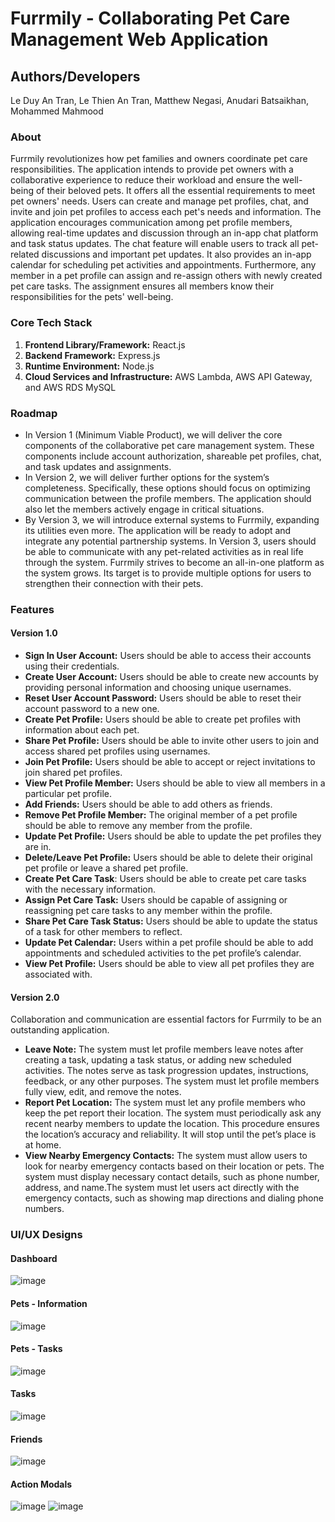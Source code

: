 # Furrmily - Collaborating Pet Care Management Web Application
## Authors/Developers
Le Duy An Tran, Le Thien An Tran, Matthew Negasi, Anudari Batsaikhan, Mohammed Mahmood
### About
Furrmily revolutionizes how pet families and owners coordinate pet care responsibilities. The application intends to provide pet owners with a collaborative experience to reduce their workload and ensure the well-being of their beloved pets. It offers all the essential requirements to meet pet owners' needs. Users can create and manage pet profiles, chat, and invite and join pet profiles to access each pet's needs and information. The application encourages communication among pet profile members, allowing real-time updates and discussion through an in-app chat platform and task status updates. The chat feature will enable users to track all pet-related discussions and important pet updates. It also provides an in-app calendar for scheduling pet activities and appointments. Furthermore, any member in a pet profile can assign and re-assign others with newly created pet care tasks. The assignment ensures all members know their responsibilities for the pets' well-being.
### Core Tech Stack
1. **Frontend Library/Framework:** React.js
2. **Backend Framework:** Express.js
3. **Runtime Environment:** Node.js
4. **Cloud Services and Infrastructure:** AWS Lambda, AWS API Gateway, and AWS RDS MySQL
### Roadmap
- In Version 1 (Minimum Viable Product), we will deliver the core components of
the collaborative pet care management system. These components include
account authorization, shareable pet profiles, chat, and task updates and
assignments.
- In Version 2, we will deliver further options for the system’s completeness.
Specifically, these options should focus on optimizing communication between
the profile members. The application should also let the members actively
engage in critical situations.
- By Version 3, we will introduce external systems to Furrmily, expanding its
utilities even more. The application will be ready to adopt and integrate any
potential partnership systems. In Version 3, users should be able to
communicate with any pet-related activities as in real life through the system.
Furrmily strives to become an all-in-one platform as the system grows. Its target
is to provide multiple options for users to strengthen their connection with their
pets.
### Features
#### Version 1.0
- **Sign In User Account:** Users should be able to access their accounts using their credentials.
- **Create User Account:** Users should be able to create new accounts by providing personal information and choosing unique usernames.
- **Reset User Account Password:** Users should be able to reset their account password to a new one.
- **Create Pet Profile:** Users should be able to create pet profiles with information about each pet.
- **Share Pet Profile:** Users should be able to invite other users to join and access shared pet profiles using usernames.
- **Join Pet Profile:** Users should be able to accept or reject invitations to join shared pet profiles.
- **View Pet Profile Member:** Users should be able to view all members in a particular pet profile.
- **Add Friends:** Users should be able to add others as friends.
- **Remove Pet Profile Member:** The original member of a pet profile should be able to remove any member from the profile.
- **Update Pet Profile:** Users should be able to update the pet profiles they are in.
- **Delete/Leave Pet Profile:** Users should be able to delete their original pet profile or leave a shared pet profile.
- **Create Pet Care Task**: Users should be able to create pet care tasks with the necessary information.
- **Assign Pet Care Task:** Users should be capable of assigning or reassigning pet care tasks to any member within the profile.
- **Share Pet Care Task Status:** Users should be able to update the status of a task for other members to reflect.
- **Update Pet Calendar:** Users within a pet profile should be able to add appointments and scheduled activities to the pet profile’s calendar.
- **View Pet Profile:** Users should be able to view all pet profiles they are associated with.
#### Version 2.0
Collaboration and communication are essential factors for Furrmily to be
an outstanding application.
- **Leave Note:** The system must let profile members leave notes after creating a task, updating a task status, or adding new scheduled activities. The notes serve as task progression updates, instructions, feedback, or any other purposes. The system must let profile members fully view, edit, and remove the notes.
- **Report Pet Location:** The system must let any profile members who keep the pet report their location. The system must periodically ask any recent nearby members to
update the location. This procedure ensures the location’s
accuracy and reliability. It will stop until the pet’s place is at
home.
- **View Nearby Emergency Contacts:** The system must allow users to look for nearby emergency
contacts based on their location or pets. The system must display necessary contact details, such as phone
number, address, and name.The system must let users act directly with the emergency
contacts, such as showing map directions and dialing phone
numbers.
### UI/UX Designs
#### Dashboard
![image](https://github.com/tranleduyan/furrmily-dev/assets/114903308/f0d342f5-ba2b-4f5e-a6da-64080465dd48)

#### Pets - Information
![image](https://github.com/tranleduyan/furrmily-dev/assets/114903308/b688c965-6e65-4954-8dd0-2e192e9ac025)

#### Pets - Tasks
![image](https://github.com/tranleduyan/furrmily-dev/assets/114903308/da68bbf5-245e-4dba-921d-063421861437)

#### Tasks
![image](https://github.com/tranleduyan/furrmily-dev/assets/114903308/ccec64af-7c41-421f-aa12-a4efafb9b40a)

#### Friends
![image](https://github.com/tranleduyan/furrmily-dev/assets/114903308/bce1874e-cca6-4ffc-a1b6-07e0e53c2974)

#### Action Modals
![image](https://github.com/tranleduyan/furrmily-dev/assets/114903308/5a661d0c-3a84-4a61-a66f-6fcc23eea730)
![image](https://github.com/tranleduyan/furrmily-dev/assets/114903308/0b44ed7c-c14f-4ddc-bbeb-78e31225c494)
